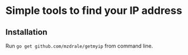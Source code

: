 # Simple tools to find your IP address

## Installation

Run `go get github.com/mzdrale/getmyip` from command line.
